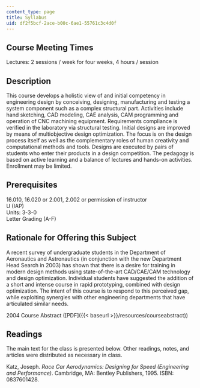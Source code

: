 ```yaml
---
content_type: page
title: Syllabus
uid: df2f5bcf-2ace-b00c-6ae1-55761c3c4d0f
---
```


Course Meeting Times
--------------------

Lectures: 2 sessions / week for four weeks, 4 hours / session

Description
-----------

This course develops a holistic view of and initial competency in engineering design by conceiving, designing, manufacturing and testing a system component such as a complex structural part. Activities include hand sketching, CAD modeling, CAE analysis, CAM programming and operation of CNC machining equipment. Requirements compliance is verified in the laboratory via structural testing. Initial designs are improved by means of multiobjective design optimization. The focus is on the design process itself as well as the complementary roles of human creativity and computational methods and tools. Designs are executed by pairs of students who enter their products in a design competition. The pedagogy is based on active learning and a balance of lectures and hands-on activities. Enrollment may be limited.

Prerequisites
-------------

16.010, 16.020 or 2.001, 2.002 or permission of instructor  
U (IAP)  
Units: 3-3-0  
Letter Grading (A-F)

Rationale for Offering this Subject
-----------------------------------

A recent survey of undergraduate students in the Department of Aeronautics and Astronautics (in conjunction with the new Department Head Search in 2003) has shown that there is a desire for training in modern design methods using state-of-the-art CAD/CAE/CAM technology and design optimization. Individual students have suggested the addition of a short and intense course in rapid prototyping, combined with design optimization. The intent of this course is to respond to this perceived gap, while exploiting synergies with other engineering departments that have articulated similar needs.

2004 Course Abstract ([PDF]({{< baseurl >}}/resources/courseabstract))

Readings
--------

The main text for the class is presented below. Other readings, notes, and articles were distributed as necessary in class.

Katz, Joseph. _Race Car Aerodynamics: Designing for Speed (Engineering and Performance)_. Cambridge, MA: Bentley Publishers, 1995. ISBN: 0837601428.